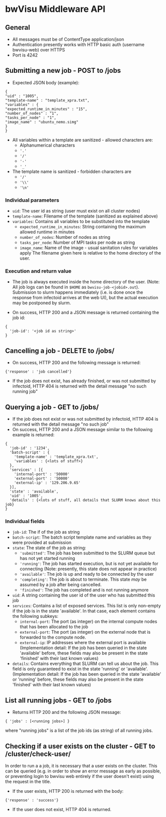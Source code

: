 # bwVisu Middleware API

## General
* All messages must be of ContentType application/json
* Authentication presently works with HTTP basic auth (username bwvisu-web) over HTTPS
* Port is 4242

## Submitting a new job - POST to /jobs
* Expected JSON body (example):
```
{
"uid" : "1005",
"template-name" : "template_xpra.txt",
"variables" : {
"expected_runtime_in_minutes" : "15",
"number_of_nodes" : "1",
"tasks_per_node" : "1",
"image_name" : "ubuntu_nemo.simg"
}
}
```

* All variables within a template are sanitized - allowed characters are: 
   * Alphanumerical characters
   * `'.'`
   * `'/'`
   * `'-'`
   * `'_'`
* The template name is sanitized - forbidden characters are
   * `'/'`
   * `'\\'`
   * `'\n'`

### Individual parameters
* `uid`: The user id as string (user must exist on all cluster nodes)
* `template-name`: Filename of the template (sanitized as explained above)
* `variables`: Contains all variables to be substituted into the template
   * `expected_runtime_in_minutes`: String containing the maximum allowed runtime in minutes
   * `number_of_nodes`: Number of nodes as string
   * `tasks_per_node`: Number of MPI tasks per node as string
   * `image_name`: Name of the image - usual sanitation rules for variables apply
     The filename given here is relative to the home directory of the user.

### Execution and return value
* The job is always executed inside the home directory of the user. (Note: All job logs can be found in `$HOME` as `bwvisu-job-<jobid>.out`). 
Submission to slurm happens immediately (i.e. is done once the response from infectoid arrives at the web UI), but the actual execution
may be postponed by slurm.

* On success, HTTP 200 and a JSON message is returned containing the job id:
```
{
  'job-id': '<job id as string>'
}
```

## Cancelling a job - DELETE to /jobs/<job-id>

* On success, HTTP 200 and the following message is returned:
```
{'response' : 'job cancelled'}
```
* If the job does not exist, has already finished, or was not submitted by infectoid, HTTP 404 is returned with the detail message "no such running job"

## Querying a job - GET to /jobs/<job-id>
* If the job does not exist or was not submitted by infectoid,  HTTP 404 is returned with the detail message "no such job"
* On success, HTTP 200 and a JSON message similar to the following example is returned:
```
{
  'job-id' : '1234',
  'batch-script' : {
    'template-name' : 'template_xpra.txt',
    'variables' : {<lots of stuff>}
  },
  'services' : [{
    'internal-port' : '50000'
    'external-port' : '50000'
    'external-ip' : '129.206.9.65'
  }],
  'state' : 'available',
  'uid' : '1005',
  'details' : {<lots of stuff, all details that SLURM knows about this job}
}
```

### Individual fields
* `job-id`: The if of the job as string
* `batch-script`: The batch script template name and variables as they were provided at submission
* `state`: The state of the job as string:
   - `'submitted'`: The job has been submitted to the SLURM queue but has not yet started running
   - `'running'`: The job has started execution, but is not yet available for connecting (Note: presently, this state does not appear in practice)
   - `'available'`: The job is up and ready to be connected by the user
   - `'completing'`: The job is about to terminate. This state *may* be assumed by a job after being cancelled.
   - `'finished'`: The job has completed and is not running anymore
* `uid`: A string containing the user id of the user who has submitted this job
* `services`: Contains a list of exposed services. This list is only non-empty if the job is in the state 'available'.
  In that case, each element contains the following subkeys:
   - `internal-port`: The port (as integer) on the internal compute nodes that has been allocated to the job
   - `external-port`: The port (as integer) on the external node that is forwarded to the compute node.
   - `external-ip`: IP addresses where the external port is available
  (Implementation detail: If the job has been queried in the state 'available' before, these fields may also be present in the state 'finished' with their last known values)
* `details`: Contains everything that SLURM can tell us about the job. This field is only guaranteed to exist in the state 'running' or 'available'.
  (Implementation detail: If the job has been queried in the state 'available' or 'running' before, these fields may also be present in the state 'finished' with their last known values)
  
## List all running jobs - GET to /jobs
* Returns HTTP 200 and the following JSON message:
```
{ 'jobs' : [<running jobs>] }
```
where "running jobs" is a list of the job ids (as string) of all running jobs.

## Checking if a user exists on the cluster - GET to /cluster/check-user/<username>
In order to run a a job, it is necessary that a user exists on the cluster.
This can be queried (e.g. in order to show an error message as early as possible, or preventing login to bwvisu web entirely if the user doesn't exist) using the request in the title.
* If the user exists, HTTP 200 is returned with the body:
```
{'response' : 'success'}
```
* If the user does not exist, HTTP 404 is returned.
